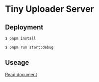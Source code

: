 # Tiny Uploader Server

## Deployment

```bash
$ pnpm install

$ pnpm run start:debug
```

## Useage

[Read document](https://github.com/moyuderen/tiny-uploader-uploader/)
